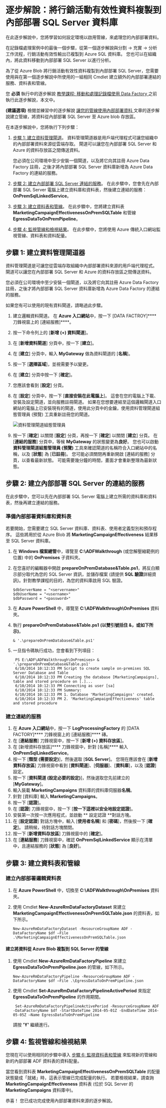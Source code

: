 <properties 
    pageTitle="請將輸出資料複製到內部部署 SQL Server 資料庫 (Azure PowerShell)。" 
    description="本逐步解說使用 Azure PowerShell 擴充教學課程，如此可讓管線將輸出資料複製到 SQL Server Database。"
    services="data-factory" 
    documentationCenter="" 
    authors="spelluru" 
    manager="jhubbard" 
    editor="monicar"/>

<tags 
    ms.service="data-factory" 
    ms.workload="data-services" 
    ms.tgt_pltfrm="na" 
    ms.devlang="na" 
    ms.topic="article" 
    ms.date="10/29/2015" 
    ms.author="spelluru"/>



# 逐步解說：將行銷活動有效性資料複製到內部部署 SQL Server 資料庫

在此逐步解說中，您將學習如何設定環境以啟用管線，來處理您的內部部署資料。

在記錄檔處理案例中的最後一個步驟，從第一個逐步解說與分割 -> 充實 -> 分析工作流程，行銷活動有效性輸出已複製到 Azure SQL 資料庫。 您也可以在組織內，將此資料移動到內部部署 SQL Server 以進行分析。

為了從 Azure Blob 將行銷活動有效性資料複製到內部部署 SQL Server，您需要使用與在第一個逐步解說中所使用的一組相同 Cmdlet 建立額外的內部部署連結的服務、資料表和管線。

您 **必須** 執行中的逐步解說 [教學課程: 移動和處理記錄檔使用 Data Factory ][datafactorytutorial] 之前執行此逐步解說，本文中。

**(建議選項)** 檢閱並練習中的逐步解說 [讓您的管線使用內部部署資料 ][useonpremisesdatasources] 文章的逐步解說建立管線，將資料從內部部署 SQL Server 至 Azure blob 存放區。


在本逐步解說中，您將執行下列步驟：

1. [步驟 1: 建立資料管理閘道](#OnPremStep1)。 資料管理閘道器是用戶端代理程式可讓您組織中的內部部署資料來源從雲端存取。 閘道可以讓您在內部部署 SQL Server 和 Azure 的資料存放區之間傳送資料。

    您必須在公司環境中至少安裝一個閘道，以及將它向其註冊 Azure Data Factory 註冊，之後才將內部部署 SQL Server 資料庫新增為 Azure Data Factory 的連結的服務。

2. [步驟 2: 建立內部部署 SQL Server 連結的服務](#OnPremStep2)。 在此步驟中，您會先在內部部署 SQL Server 電腦上建立資料庫和資料表，然後建立連結的服務：**OnPremSqlLinkedService**。
3. [步驟 3: 建立資料表和管線](#OnPremStep3)。 在此步驟中，您將建立資料表 **MarketingCampaignEffectivenessOnPremSQLTable** 和管線 **EgressDataToOnPremPipeline**。

4. [步驟 4: 監視管線和檢視結果](#OnPremStep4)。 在此步驟中，您將使用 Azure 傳統入口網站監視管線、資料表和資料配量。


## <a name="OnPremStep1"></a> 步驟 1: 建立資料管理閘道器

資料管理閘道是可讓您從雲端存取組織中內部部署資料來源的用戶端代理程式。 閘道可以讓您在內部部署 SQL Server 和 Azure 的資料存放區之間傳送資料。

您必須在公司環境中至少安裝一個閘道，以及將它向其註冊 Azure Data Factory 註冊，之後才將內部部署 SQL Server 資料庫新增為 Azure Data Factory 的連結的服務。

如果您有可以使用的現有資料閘道，請略過此步驟。

1.  建立邏輯資料閘道。 在 **Azure 入口網站**中，按一下 [DATA FACTROY]**** 刀鋒視窗上的 [連結服務]****。
2.  按一下命令列上的 [**新增 (+) 資料閘道**]。
3.  在 [**新增資料閘道**] 分頁中，按一下 [**建立**]。
4.  在 [**建立**] 分頁中，輸入 **MyGateway** 做為資料閘道的 [**名稱**]。
5.  按一下 [**選擇區域**]，並視需要予以變更。
6.  在 [**建立**] 分頁中按一下 [**確定**]。
7.  您應該會看到 [**設定**] 分頁。
8.  在 [**設定**] 分頁中，按一下 [**直接安裝在此電腦上**]。 這會在您的電腦上下載、安裝及設定閘道，並向服務註冊閘道。 如果在您想要連結至這個邏輯閘道入口網站的電腦上已安裝現有的閘道，使用此分頁中的金鑰，使用資料管理閘道組態管理員 (預覽) 工具重新註冊您的閘道。

    ![資料管理閘道組態管理員][image-data-factory-datamanagementgateway-configuration-manager]

9. 按一下 [**確定**] 以關閉 [**設定**] 分頁，再按一下 [**確定**] 以關閉 [**建立**] 分頁。 在 [**連結的服務**] 分頁中，等候 **MyGateway** 的狀態變更為**良好**。 您也可以啟動**資料管理閘道組態管理員 (預覽)** 工具來確認閘道的名稱符合入口網站中的名稱，以及 [**狀態**] 為 [**已註冊**]。 您可能必須關閉再重新開啟 [連結的服務] 分頁，以查看最新狀態。 可能需要幾分鐘的時間，畫面才會重新整理為最新狀態。

## <a name="OnPremStep2"></a> 步驟 2: 建立內部部署 SQL Server 的連結的服務

在此步驟中，您可以先在內部部署 SQL Server 電腦上建立所需的資料庫和資料表，然後再建立連結的服務。

### 準備內部部署資料庫和資料表

若要開始，您需要建立 SQL Server 資料庫、資料表、使用者定義型別和預存程序。 這些將用於從 Azure Blob 將 **MarketingCampaignEffectiveness** 結果移至 SQL Server 資料庫。

1.  在 **Windows 檔案總管**中，導覽至 **C:\ADFWalkthrough** (或您解壓縮範例的位置) 中的 **OnPremises** 子資料夾。
2.  在您喜好的編輯器中開啟 **prepareOnPremDatabase&Table.ps1**，將反白顯示部分取代為您的 SQL Server 資訊，並儲存檔案 (請提供 **SQL 驗證**詳細資訊)。針對教學課程的目的，為您的資料庫啟用 SQL 驗證。

        $dbServerName = "<servername>"
        $dbUserName = "<username>"
        $dbPassword = "<password>"

3. 在 **Azure PowerShell** 中，導覽至 **C:\ADFWalkthrough\OnPremises** 資料夾。
4.  執行 **prepareOnPremDatabase&Table.ps1** **(以雙引號括住 &，或如下所示)**。

        & '.\prepareOnPremDatabase&Table.ps1'

5. 一旦指令碼執行成功，您會看到下列項目：

        PS E:\ADF\ADFWalkthrough\OnPremises> & '.\prepareOnPremDatabase&Table.ps1'
        6/10/2014 10:12:33 PM Script to create sample on-premises SQL Server Database and Table
        6/10/2014 10:12:33 PM Creating the database [MarketingCampaigns], table and stored procedure on [.]...
        6/10/2014 10:12:33 PM Connecting as user [sa]
        6/10/2014 10:12:33 PM Summary:
        6/10/2014 10:12:33 PM 1. Database 'MarketingCampaigns' created.
        6/10/2014 10:12:33 PM 2. 'MarketingCampaignEffectiveness' table and stored procedure 



### 建立連結的服務

1.  在 **Azure 入口網站**中，按一下 **LogProcessingFactory** 的 [DATA FACTORY]**** 刀鋒視窗上的 [連結服務]**** 磚。
2.  在 [**連結服務**] 刀鋒視窗中，按一下 [**新增 (+) 資料存放區**]。
3.  在 [新增資料存放區]**** 刀鋒視窗中，針對 [名稱]**** 輸入 **OnPremSqlLinkedService**。
4.  按一下 [**類型 (需要設定)**]，然後選取 [**SQL Server**]。 您現在應該會在 [**新增資料存放區**] 刀鋒視窗中看到 [**資料閘道**]、[**伺服器**]、[**資料庫**]，以及 [**認證**] 設定。
5.  按一下 [**資料閘道 (設定必要的設定)**]，然後選取您先前建立的 [**MyGateway**]。
6.  輸入裝載 **MarketingCampaigns** 資料庫的資料庫伺服器**名稱**。
7.  針對 [資料庫] 輸入 **MarketingCampaigns**。
8.  按一下 [**認證**]。
9.  在 [**認證**] 刀鋒視窗中，按一下 [**按一下這裡以安全地設定認證**]。
10. 安裝第一次按一次應用程式，並啟動 ** 設定認證 **對話方塊。
11. 在 [**設定認證**] 對話方塊中，輸入 [**使用者名稱**] 和 [**密碼**]，然後按一下 [**確定**]。 請稍候，待對話方塊關閉。
12. 按一下 [**新增資料存放區**] 刀鋒視窗中的 [**確定**]。
13. 在 [**連結服務**] 刀鋒視窗中，確認 **OnPremSqlLinkedService** 顯示在清單中，且連結服務的 [**狀態**] 為 [**良好**]。

## <a name="OnPremStep3"></a> 步驟 3: 建立資料表和管線

### 建立內部部署邏輯資料表

1.  在 **Azure PowerShell** 中，切換至 **C:\ADFWalkthrough\OnPremises** 資料夾。
2.  使用 Cmdlet **New-AzureRmDataFactoryDataset** 來建立 **MarketingCampaignEffectivenessOnPremSQLTable.json** 的資料表，如下所示。

        New-AzureRmDataFactoryDataset -ResourceGroupName ADF -DataFactoryName $df –File .\MarketingCampaignEffectivenessOnPremSQLTable.json


#### 建立將資料從 Azure Blob 複製到 SQL Server 的管線

1.  使用 Cmdlet **New-AzureRmDataFactoryPipeline** 來建立 **EgressDataToOnPremPipeline.json** 的管線，如下所示。

        New-AzureRmDataFactoryPipeline -ResourceGroupName ADF -DataFactoryName $df –File .\EgressDataToOnPremPipeline.json

2. 使用 Cmdlet **Set-AzureRmDataFactoryPipelineActivePeriod** 來指定 **EgressDataToOnPremPipeline** 的作用期間。

        Set-AzureRmDataFactoryPipelineActivePeriod -ResourceGroupName ADF -DataFactoryName $df -StartDateTime 2014-05-01Z -EndDateTime 2014-05-05Z –Name EgressDataToOnPremPipeline

    請按 **'Y'** 繼續進行。

## <a name="OnPremStep4"></a> 步驟 4: 監視管線和檢視結果

您現在可以使用相同的步驟中導入 [步驟 6: 監視資料表和管線](#MainStep6)  來監視新的管線和新的內部部署 ADF 資料表的資料配量。

當您看到資料表 **MarketingCampaignEffectivenessOnPremSQLTable** 的配量狀態變成「就緒」時，這表示管線已完成配量的執行。 若要檢視結果，請查詢 **MarketingCampaignEffectiveness** 資料表 (位於 SQL Server 的 **MarketingCampaigns** 資料庫中)。

恭喜！ 您已成功完成使用內部部署資料來源的逐步解說。



[monitor-manage-using-powershell]: data-factory-monitor-manage-using-powershell.md 
[use-custom-activities]: data-factory-use-custom-activities.md 
[troubleshoot]: data-factory-troubleshoot.md 
[cmdlet-reference]: http://go.microsoft.com/fwlink/?LinkId=517456 
[datafactorytutorial]: data-factory-tutorial-using-powershell.md 
[adfgetstarted]: data-factory-get-started.md 
[adfintroduction]: data-factory-introduction.md 
[useonpremisesdatasources]: data-factory-move-data-between-onprem-and-cloud.md 
[azure-portal]: http://portal.azure.com 
[azure-purchase-options]: http://azure.microsoft.com/pricing/purchase-options/ 
[azure-member-offers]: http://azure.microsoft.com/pricing/member-offers/ 
[azure-free-trial]: http://azure.microsoft.com/pricing/free-trial/ 
[sqlcmd-install]: http://www.microsoft.com/download/details.aspx?id=35580 
[azure-sql-firewall]: http://msdn.microsoft.com/library/azure/jj553530.aspx 
[download-azure-powershell]: http://azure.microsoft.com/documentation/articles/install-configure-powershell 
[adfwalkthrough-download]: http://go.microsoft.com/fwlink/?LinkId=517495 
[developer-reference]: http://go.microsoft.com/fwlink/?LinkId=516908 
[old-cmdlet-reference]: https://msdn.microsoft.com/library/azure/dn820234(v=azure.98).aspx 
[image-data-factory-datamanagementgateway-configuration-manager]: ./media/data-factory-tutorial-extend-onpremises-using-powershell/DataManagementGatewayConfigurationManager.png 

